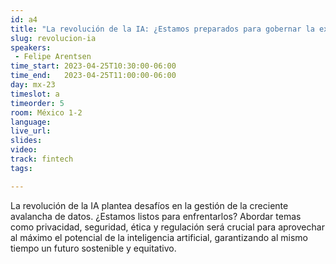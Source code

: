 ```yaml
---
id: a4
title: "La revolución de la IA: ¿Estamos preparados para gobernar la explosión de datos?"
slug: revolucion-ia
speakers:
 - Felipe Arentsen
time_start: 2023-04-25T10:30:00-06:00
time_end:   2023-04-25T11:00:00-06:00
day: mx-23
timeslot: a
timeorder: 5
room: México 1-2
language: 
live_url: 
slides: 
video: 
track: fintech
tags:

---
```


La revolución de la IA plantea desafíos en la gestión de la creciente avalancha de datos. ¿Estamos listos para enfrentarlos? Abordar temas como privacidad, seguridad, ética y regulación será crucial para aprovechar al máximo el potencial de la inteligencia artificial, garantizando al mismo tiempo un futuro sostenible y equitativo.
